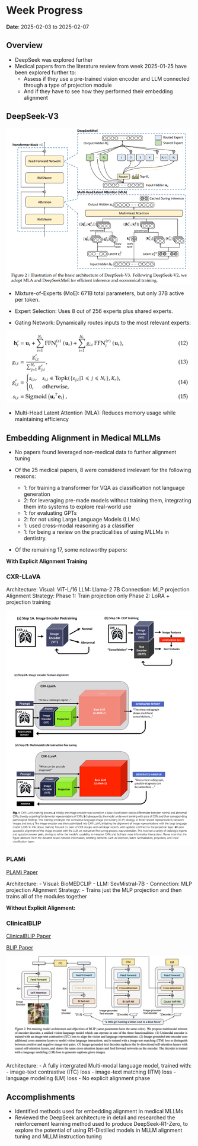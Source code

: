 # Week Progress

**Date**: 2025-02-03 to 2025-02-07

## Overview

- DeepSeek was explored further
- Medical papers from the literature review from week 2025-01-25 have been explored further to:
    - Assess if they use a pre-trained vision encoder and LLM connected through a type of projection module
    - And if they have to see how they performed their embedding alignment

## DeepSeek-V3

<img src="Images/DeepSeekPNG.PNG" alt="Image 1" style="flex: 1; max-width: 100%; height: auto;">


- Mixture-of-Experts (MoE): 671B total parameters, but only 37B active per token.

- Expert Selection: Uses 8 out of 256 experts plus shared experts.

- Gating Network: Dynamically routes inputs to the most relevant experts:

<img src="Images/MoEeq.PNG" alt="Image 1" style="flex: 1; max-width: 100%; height: auto;">

- Multi-Head Latent Attention (MLA): Reduces memory usage while maintaining efficiency

## Embedding Alignment in Medical MLLMs

- No papers found leveraged non-medical data to further alignment tuning

- Of the 25 medical papers, 8 were considered irrelevant for the following reasons:

    - 1: for training a transformer for VQA as classification not language generation
    - 2: for leveraging pre-made models without training them, integrating them into systems to explore real-world use
    - 1: for evaluating GPTs
    - 2: for not using Large Language Models (LLMs)
    - 1: used cross-modal reasoning as a classifier
    - 1: for being a review on the practicalities of using MLLMs in dentistry.

- Of the remaining 17, some noteworthy papers:

**With Explicit Alignment Training**

### CXR-LLaVA
Architecture:
    Visual: ViT-L/16
    LLM: Llama-2 7B
    Connection: MLP projection
Alignment Strategy:
        Phase 1: Train projection only
        Phase 2: LoRA + projection training

<img src="Images/CXR-LLaVA.png" alt="Image 1" style="flex: 1; max-width: 100%; height: auto;">

### PLAMi

[PLAMi Paper](https://link.springer.com/article/10.1007/s00371-024-03742-3)

Architecture:
    - Visual: BioMEDCLIP
    - LLM: SevMistral-7B
    - Connection: MLP projection
Alignment Strategy:
    - Trains just the MLP projection and then trains all of the modules together

**Without Explicit Alignment:**

### ClinicalBLIP
[ClinicalBLIP Paper](https://pmc.ncbi.nlm.nih.gov/articles/PMC11238846/pdf/nihms-1979510.pdf)

[BLIP Paper](https://arxiv.org/pdf/2201.12086)

<img src="Images/BLIP.png" alt="Image 1" style="flex: 1; max-width: 100%; height: auto;">

Architecture:
    - A fully intergrated Multi-modal language model, trained with:
        - image-text contrastive (ITC) loss
        - image-text matching (ITM) loss
        - language modeling (LM) loss 
    - No explicit alignment phase

## Accomplishments

- Identified methods used for embedding alignment in medical MLLMs
- Reviewed the DeepSeek architecture in detail and researched the reinforcement learning method used to produce DeepSeek-R1-Zero,
    to explore the potential of using R1-Distilled models in MLLM alignment tuning and MLLM instruction tuning